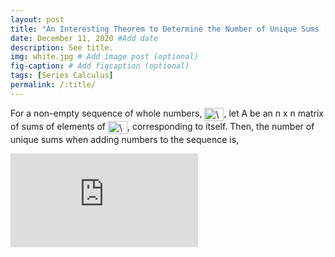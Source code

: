 ```yaml
---
layout: post
title: "An Interesting Theorem to Determine the Number of Unique Sums [Needs Work]"
date: December 11, 2020 #Add date 
description: See title.
img: white.jpg # Add image post (optional)
fig-caption: # Add figcaption (optional)
tags: [Series Calculus]
permalink: /:title/
---
```


For a non-empty sequence of whole numbers, <img src="C:/Users/jeffk/jw_home/assets/img/biga.png" align="center" border="0" alt=" \big\{a\big\} " width="31" height="21" />, let A be an n x n matrix of sums of
elements of <img src="C:/Users/jeffk/jw_home/assets/img/biga.png" align="center" border="0" alt=" \big\{a\big\} " width="31" height="21" />, corresponding to itself. Then, the number of unique
sums when adding numbers to the sequence is, 

![equation](https://latex.codecogs.com/png.latex?%5Cdpi%7B100%7D%20%5Cfn_cm%20%5Clarge%20%7B%5CLarge%20S%7D%7B%5Cscriptsize%20n&plus;1%7D%20%3D%20%5Cbegin%7Bcases%7D%20%7B%5CLarge%20S%7D%7B%5Cscriptsize%20n%7D%20%26%20%5Ctext%7Bif%20%7D%20%24%7B%5CLarge%20a%7D%7B%5Cscriptsize%20n&plus;1%7D%20%24%20%5Cleq%20%24%20%5CLarge%7Ba%7D%5Cscriptsize%7Bn%7D%24%2C%5C%5C%20%7B%5CLarge%20S%7D%7B%5Cscriptsize%20n%7D%20&plus;%20%24%28%7B%5CLarge%20a%7D%7B%5Cscriptsize%20n&plus;1%7D%24%20-%20%24%7B%5CLarge%20a%7D%7B%5Cscriptsize%20n%7D&plus;1%29%24%20%26%20%5Ctext%7Bif%20%7D%20%24%7B%5CLarge%20a%7D%7B%5Cscriptsize%20n%7D%20%24%20%3C%20%24%20%7B%5CLarge%20a%7D%7B%5Cscriptsize%20n&plus;1%7D%20%24%20%5Cleq%20%24%20%7B%5Cnormalsize%202%7D%7B%5CLarge%20a%7D%7B%5Cscriptsize%20n%7D%24%2C%5C%5C%20%7B%5CLarge%20S%7D%7B%5Cscriptsize%20n%7D%20&plus;%20%28n%20&plus;%201%29%20%26%20%5Ctext%7Bif%20%7D%20%24%7B%5CLarge%20a%7D%7B%5Cscriptsize%20n&plus;1%7D%20%24%20%5Cgeq%20%24%20%7B%5Clarge%202%7D%7B%5CLarge%20a%7D%7B%5Cscriptsize%20n%7D%24.%20%5Cend%7Bcases%7D)